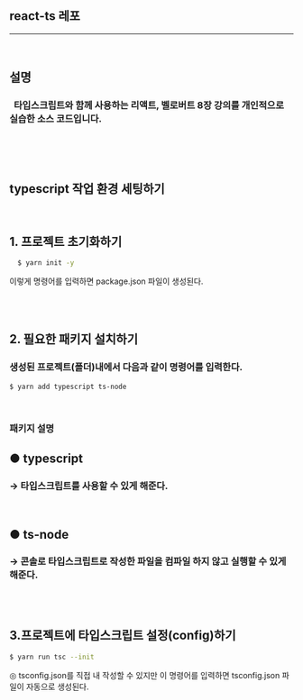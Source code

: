 ## react-ts 레포

<hr>
<br>

## 설명

### &nbsp; 타입스크립트와 함께 사용하는 리액트, 벨로버트 8장 강의를 개인적으로 실습한 소스 코드입니다.

<br><br><br>

## typescript 작업 환경 세팅하기

<br>

## 1. 프로젝트 초기화하기

```bash
  $ yarn init -y
```

이렇게 명령어를 입력하면 package.json 파일이 생성된다.

<br> <br>

## 2. 필요한 패키지 설치하기

### 생성된 프로젝트(폴더)내에서 다음과 같이 명령어를 입력한다.

```bash
$ yarn add typescript ts-node
```

<br>

### 패키지 설명

## ● typescript

### → 타입스크립트를 사용할 수 있게 해준다.

<br>

## ● ts-node

### → 콘솔로 타입스크립트로 작성한 파일을 컴파일 하지 않고 실행할 수 있게 해준다.

<br> <br>

## 3.프로젝트에 타입스크립트 설정(config)하기

```bash
$ yarn run tsc --init
```

◎ tsconfig.json를 직접 내 작성할 수 있지만 이 명령어를 입력하면 tsconfig.json 파일이 자동으로 생성된다.
